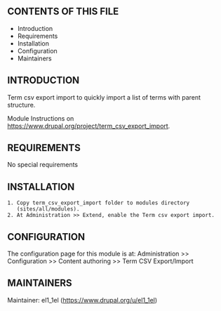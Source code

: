 CONTENTS OF THIS FILE
----------------------

  * Introduction
  * Requirements
  * Installation
  * Configuration
  * Maintainers


INTRODUCTION
------------

Term csv export import to quickly import a list of terms with parent structure.

Module Instructions on https://www.drupal.org/project/term_csv_export_import.


REQUIREMENTS
------------

No special requirements


INSTALLATION
------------

    1. Copy term_csv_export_import folder to modules directory
       (sites/all/modules).
    2. At Administration >> Extend, enable the Term csv export import.


CONFIGURATION
-------------

The configuration page for this module is at:
  Administration >> Configuration >> Content authoring >> Term CSV Export/Import


MAINTAINERS
-----------

Maintainer: el1_1el (https://www.drupal.org/u/el1_1el)
